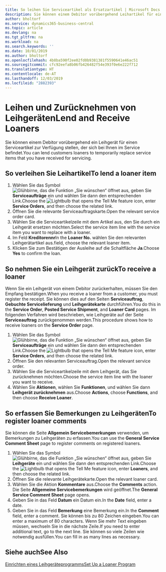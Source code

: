 ```yaml
---
title: So leihen Sie Serviceartikel als Ersatzartikel | Microsoft Docs
description: Sie können einem Debitor vorübergehend Leihartikel für einen Serviceartikel zur Verfügung stellen, der sich bei Ihnen im Service befindet.
author: bholtorf
ms.service: dynamics365-business-central
ms.topic: article
ms.devlang: na
ms.tgt_pltfrm: na
ms.workload: na
ms.search.keywords: ''
ms.date: 10/01/2019
ms.author: bholtorf
ms.openlocfilehash: 4b8ba590f2ee02fd0b9381381f5590641e46ac51
ms.sourcegitcommit: cfc92eefa8b06fb426482f54e393f0e6e222f712
ms.translationtype: HT
ms.contentlocale: de-AT
ms.lasthandoff: 12/03/2019
ms.locfileid: "2882393"
---
```

# <a name="lend-and-receive-loaners"></a><span data-ttu-id="89ad2-103">Leihen und Zurücknehmen von Leihgeräten</span><span class="sxs-lookup"><span data-stu-id="89ad2-103">Lend and Receive Loaners</span></span>
<span data-ttu-id="89ad2-104">Sie können einem Debitor vorübergehend ein Leihgerät für einen Serviceartikel zur Verfügung stellen, der sich bei Ihnen im Service befindet.</span><span class="sxs-lookup"><span data-stu-id="89ad2-104">You can lend customers loaners to temporarily replace service items that you have received for servicing.</span></span>  
  
## <a name="to-lend-a-loaner-item"></a><span data-ttu-id="89ad2-105">So verleihen Sie Leihartikel</span><span class="sxs-lookup"><span data-stu-id="89ad2-105">To lend a loaner item</span></span>    
1. <span data-ttu-id="89ad2-106">Wählen Sie das Symbol ![Glühbirne, das die Funktion „Sie wünschen“ öffnet](media/ui-search/search_small.png "Tell Me-Funktion") aus, geben Sie **Serviceaufträge** ein und wählen Sie dann den entsprechenden Link.</span><span class="sxs-lookup"><span data-stu-id="89ad2-106">Choose the ![Lightbulb that opens the Tell Me feature](media/ui-search/search_small.png "Tell me what you want to do") icon, enter **Service Orders**, and then choose the related link.</span></span>  
2. <span data-ttu-id="89ad2-107">Öffnen Sie die relevante Serviceauftragskarte.</span><span class="sxs-lookup"><span data-stu-id="89ad2-107">Open the relevant service order card.</span></span>  
3. <span data-ttu-id="89ad2-108">Wählen Sie die Serviceartikelzeile mit dem Artikel aus, den Sie durch ein Leihgerät ersetzen möchten.</span><span class="sxs-lookup"><span data-stu-id="89ad2-108">Select the service item line with the service item you want to replace with a loaner.</span></span>  
4. <span data-ttu-id="89ad2-109">Im Feld **Kreditorennr**</span><span class="sxs-lookup"><span data-stu-id="89ad2-109">In the **Loaner No.**</span></span> <span data-ttu-id="89ad2-110">wählen Sie den relevanten Leihgerätartikel aus.</span><span class="sxs-lookup"><span data-stu-id="89ad2-110">field, choose the relevant loaner item.</span></span>  
5. <span data-ttu-id="89ad2-111">Klicken Sie zum Bestätigen der Ausleihe auf die Schaltfläche **Ja**.</span><span class="sxs-lookup"><span data-stu-id="89ad2-111">Choose **Yes** to confirm the loan.</span></span>  

## <a name="to-receive-a-loaner"></a><span data-ttu-id="89ad2-112">So nehmen Sie ein Leihgerät zurück</span><span class="sxs-lookup"><span data-stu-id="89ad2-112">To receive a loaner</span></span>  
<span data-ttu-id="89ad2-113">Wenn Sie ein Leihgerät von einem Debitor zurückerhalten, müssen Sie den Empfang bestätigen.</span><span class="sxs-lookup"><span data-stu-id="89ad2-113">When you receive a loaner from a customer, you must register the receipt.</span></span> <span data-ttu-id="89ad2-114">Sie können dies auf den Seiten **Serviceauftrag**, **Gebuchte Servicelieferung** und **Leihgerätekarte** durchführen.</span><span class="sxs-lookup"><span data-stu-id="89ad2-114">You do this in the **Service Order**, **Posted Service Shipment**, and **Loaner Card** pages.</span></span> <span data-ttu-id="89ad2-115">Im folgenden Verfahren wird beschrieben, wie Leihgeräte auf der Seite **Serviceauftrag** zurückgenommen werden.</span><span class="sxs-lookup"><span data-stu-id="89ad2-115">This procedure shows how to receive loaners on the **Service Order** page.</span></span>  
  
1. <span data-ttu-id="89ad2-116">Wählen Sie das Symbol ![Glühbirne, das die Funktion „Sie wünschen“ öffnet](media/ui-search/search_small.png "Tell Me-Funktion") aus, geben Sie **Serviceaufträge** ein und wählen Sie dann den entsprechenden Link.</span><span class="sxs-lookup"><span data-stu-id="89ad2-116">Choose the ![Lightbulb that opens the Tell Me feature](media/ui-search/search_small.png "Tell me what you want to do") icon, enter **Service Orders**, and then choose the related link.</span></span>  
2. <span data-ttu-id="89ad2-117">Öffnen Sie den relevanten Serviceauftrag.</span><span class="sxs-lookup"><span data-stu-id="89ad2-117">Open the relevant service order.</span></span>  
3. <span data-ttu-id="89ad2-118">Wählen Sie die Serviceartikelzeile mit dem Leihgerät, das Sie zurücknehmen möchten.</span><span class="sxs-lookup"><span data-stu-id="89ad2-118">Choose the service item line with the loaner you want to receive.</span></span>  
4. <span data-ttu-id="89ad2-119">Wählen Sie **Aktionen**, wählen Sie **Funktionen**, und wählen Sie dann **Leihgerät zurücknehmen** aus.</span><span class="sxs-lookup"><span data-stu-id="89ad2-119">Choose **Actions**, choose **Functions**, and then choose **Receive Loaner**.</span></span>  

## <a name="to-register-loaner-comments"></a><span data-ttu-id="89ad2-120">So erfassen Sie Bemerkungen zu Leihgeräten</span><span class="sxs-lookup"><span data-stu-id="89ad2-120">To register loaner comments</span></span>  
<span data-ttu-id="89ad2-121">Sie können die Seite **Allgemein Servicebemerkungen** verwenden, um Bemerkungen zu Leihgeräten zu erfassen.</span><span class="sxs-lookup"><span data-stu-id="89ad2-121">You can use the **General Service Comment Sheet** page to register comments on registered loaners.</span></span>  
  
1. <span data-ttu-id="89ad2-122">Wählen Sie das Symbol ![Glühbirne, das die Funktion „Sie wünschen“ öffnet](media/ui-search/search_small.png "Tell Me-Funktion") aus, geben Sie **Leihgeräte** ein und wählen Sie dann den entsprechenden Link.</span><span class="sxs-lookup"><span data-stu-id="89ad2-122">Choose the ![Lightbulb that opens the Tell Me feature](media/ui-search/search_small.png "Tell me what you want to do") icon, enter **Loaners**, and then choose the related link.</span></span>  
2. <span data-ttu-id="89ad2-123">Öffnen Sie die relevante Leihgerätekarte.</span><span class="sxs-lookup"><span data-stu-id="89ad2-123">Open the relevant loaner card.</span></span>  
3. <span data-ttu-id="89ad2-124">Wählen Sie die Aktion **Kommentare** aus.</span><span class="sxs-lookup"><span data-stu-id="89ad2-124">Choose the **Comments** action.</span></span> <span data-ttu-id="89ad2-125">Die Seite **Allgemeine Servicebemerkungen** wird geöffnet.</span><span class="sxs-lookup"><span data-stu-id="89ad2-125">The **General Service Comment Sheet** page opens.</span></span>  
4. <span data-ttu-id="89ad2-126">Geben Sie in das Feld **Datum** ein Datum ein.</span><span class="sxs-lookup"><span data-stu-id="89ad2-126">In the **Date** field, enter a date.</span></span>  
5. <span data-ttu-id="89ad2-127">Geben Sie in das Feld **Bemerkung** eine Bemerkung ein.</span><span class="sxs-lookup"><span data-stu-id="89ad2-127">In the **Comment** field, enter a comment.</span></span> <span data-ttu-id="89ad2-128">Sie können bis zu 80 Zeichen eingeben.</span><span class="sxs-lookup"><span data-stu-id="89ad2-128">You can enter a maximum of 80 characters.</span></span> <span data-ttu-id="89ad2-129">Wenn Sie mehr Text eingeben müssen, wechseln Sie in die nächste Zeile.</span><span class="sxs-lookup"><span data-stu-id="89ad2-129">If you need to enter additional text, go to the next line.</span></span> <span data-ttu-id="89ad2-130">Sie können so viele Zeilen wie notwendig ausfüllen.</span><span class="sxs-lookup"><span data-stu-id="89ad2-130">You can fill in as many lines as necessary.</span></span>  
  
## <a name="see-also"></a><span data-ttu-id="89ad2-131">Siehe auch</span><span class="sxs-lookup"><span data-stu-id="89ad2-131">See Also</span></span>  
[<span data-ttu-id="89ad2-132">Einrichten eines Leihgeräteprogramms</span><span class="sxs-lookup"><span data-stu-id="89ad2-132">Set Up a Loaner Program</span></span>](service-how-setup-loaner-program.md)   
